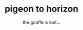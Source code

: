 ---
title: pigeon to horizon
subtitle: the giraffe is lost...
main_image:
character_image:
main_color:
second_color:

story:


---